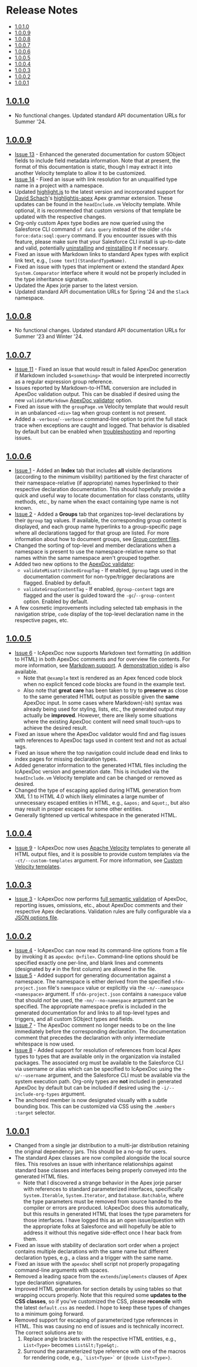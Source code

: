 # Release Notes

* [1.0.1.0](#1010)
* [1.0.0.9](#1009)
* [1.0.0.8](#1008)
* [1.0.0.7](#1007)
* [1.0.0.6](#1006)
* [1.0.0.5](#1005)
* [1.0.0.4](#1004)
* [1.0.0.3](#1003)
* [1.0.0.2](#1002)
* [1.0.0.1](#1001)

## [1.0.1.0](https://github.com/SCWells72/IcApexDoc/releases/tag/1.0.1.0)

* No functional changes. Updated standard API documentation URLs for Summer '24.

## [1.0.0.9](https://github.com/SCWells72/IcApexDoc/releases/tag/1.0.0.9)

* [Issue 13](https://github.com/SCWells72/IcApexDoc/issues/13) - Enhanced the generated documentation for custom SObject fields to include field metadata information. Note that at present, the format of this documentation is static, though I may extract it into another Velocity template to allow it to be customized. 
* [Issue 14](https://github.com/SCWells72/IcApexDoc/issues/14) - Fixed an issue with link resolution for an unqualified type name in a project with a namespace.
* Updated [highlight.js](https://highlightjs.org/) to the latest version and incorporated support for [David Schach](https://github.com/dschach)'s [highlightjs-apex](https://github.com/highlightjs/highlightjs-apex) Apex grammar extension. These updates can be found in the `headInclude.vm` Velocity template. While optional, it is recommended that custom versions of that template be updated with the respective changes.
* Org-only custom Apex type bodies are now queried using the Salesforce CLI command `sf data query` instead of the older `sfdx force:data:soql:query` command. If you encounter issues with this feature, please make sure that your Salesforce CLI install is up-to-date and valid, potentially [uninstalling](https://developer.salesforce.com/docs/atlas.en-us.sfdx_setup.meta/sfdx_setup/sfdx_setup_uninstall.htm) and [reinstalling](https://developer.salesforce.com/docs/atlas.en-us.sfdx_setup.meta/sfdx_setup/sfdx_setup_install_cli.htm) it if necessary.
* Fixed an issue with Markdown links to standard Apex types with explicit link text, e.g., `[some text](StandardTypeName)`.
* Fixed an issue with types that implement or extend the standard Apex `System.Comparator` interface where it would not be properly included in the type inheritance signature.
* Updated the Apex jorje parser to the latest version.
* Updated standard API documentation URLs for Spring '24 and the `Slack` namespace.

## [1.0.0.8](https://github.com/SCWells72/IcApexDoc/releases/tag/1.0.0.7)

* No functional changes. Updated standard API documentation URLs for Summer '23 and Winter '24.

## [1.0.0.7](https://github.com/SCWells72/IcApexDoc/releases/tag/1.0.0.7)

* [Issue 11](https://github.com/SCWells72/IcApexDoc/issues/11) - Fixed an issue that would result in failed ApexDoc generation if Markdown included `$<something>` that would be interpreted incorrectly as a regular expression group reference.
* Issues reported by Markdown-to-HTML conversion are included in ApexDoc validation output. This can be disabled if desired using the new `validateMarkdown` [ApexDoc validator](README.md#validator-options-file) option.
* Fixed an issue with the `groupPage.vm` Velocity template that would result in an unbalanced `<div>` tag when group content is not present.
* Added a `-verbose`/`--verbose` command-line option to print the full stack trace when exceptions are caught and logged. That behavior is disabled by default but can be enabled when [troubleshooting](README.md#troubleshooting) and reporting issues.

## [1.0.0.6](https://github.com/SCWells72/IcApexDoc/releases/tag/1.0.0.6)

* [Issue 1](https://github.com/SCWells72/IcApexDoc/issues/1) - Added an **Index** tab that includes **all** visible declarations (according to the minimum visibility) partitioned by the first character of their namespace-relative (if appropriate) names hyperlinked to their respective declaration documentation. This should hopefully provide a quick and useful way to locate documentation for class constants, utility methods, etc., by name when the exact containing type name is not known.
* [Issue 2](https://github.com/SCWells72/IcApexDoc/issues/2) - Added a **Groups** tab that organizes top-level declarations by their `@group` tag values. If available, the corresponding group content is displayed, and each group name hyperlinks to a group-specific page where all declarations tagged for that group are listed. For more information about how to document groups, see [Group content files](README.md#group-content-files).
* Changed the sorting of top-level and member declarations when a namespace is present to use the namespace-relative name so that names within the same namespace aren't grouped together.
* Added two new options to the [ApexDoc validator](README.md#validator-options-file):
  * `validateMisattributedGroupTag` - If enabled, `@group` tags used in the documentation comment for non-type/trigger declarations are flagged. Enabled by default.
  * `validateGroupContentTag` - If enabled, `@group-content` tags are flagged and the user is guided toward the `-gc`/`--group-content` option. Enabled by default.
* A few cosmetic improvements including selected tab emphasis in the navigation stripe, `code` display of the top-level declaration name in the respective pages, etc.

## [1.0.0.5](https://github.com/SCWells72/IcApexDoc/releases/tag/1.0.0.5)

* [Issue 6](https://github.com/SCWells72/IcApexDoc/issues/6) - IcApexDoc now supports Markdown text formatting (in addition to HTML) in both ApexDoc comments and for overview file contents. For more information, see [Markdown support](README.md#markdown-support). A [demonstration video](https://youtu.be/gyvZaho-lD0) is also available.
  * Note that `@example` text is rendered as an Apex fenced code block when no explicit fenced code blocks are found in the example text.
  * Also note that **great care** has been taken to try to **preserve** as close to the same generated HTML output as possible given the **same** ApexDoc input. In some cases where Markdown(-ish) syntax was already being used for styling, lists, etc., the generated output may actually be **improved**. However, there are likely some situations where the existing ApexDoc content will need small touch-ups to achieve the desired result.
* Fixed an issue where the ApexDoc validator would find and flag issues with references to ApexDoc tags used in content text and not as actual tags.
* Fixed an issue where the top navigation could include dead end links to index pages for missing declaration types.
* Added generator information to the generated HTML files including the IcApexDoc version and generation date. This is included via the `headInclude.vm` Velocity template and can be changed or removed as desired.
* Changed the type of escaping applied during HTML generation from XML 1.1 to HTML 4.0 which likely eliminates a large number of unnecessary escaped entities in HTML, e.g., `&apos;` and `&quot;`, but also may result in proper escapes for some other entities.
* Generally tightened up vertical whitespace in the generated HTML.

## [1.0.0.4](https://github.com/SCWells72/IcApexDoc/releases/tag/1.0.0.4)

* [Issue 9](https://github.com/SCWells72/IcApexDoc/issues/9) - IcApexDoc now uses [Apache Velocity](https://velocity.apache.org/) templates to generate all HTML output files, and it is possible to provide custom templates via the `-ct/--custom-templates` argument. For more information, see [Custom Velocity templates](README.md#custom-velocity-templates).

## [1.0.0.3](https://github.com/SCWells72/IcApexDoc/releases/tag/1.0.0.3)

* [Issue 3](https://github.com/SCWells72/IcApexDoc/issues/3) - IcApexDoc now performs [full semantic validation](README.md#validation) of ApexDoc, reporting issues, omissions, etc., about ApexDoc comments and their respective Apex declarations. Validation rules are fully configurable via a [JSON options file](README.md#validator-options-file).

## [1.0.0.2](https://github.com/SCWells72/IcApexDoc/releases/tag/1.0.0.2)

* [Issue 4](https://github.com/SCWells72/IcApexDoc/issues/4) - IcApexDoc can now read its command-line options from a file by invoking it as `apexdoc @<file>`. Command-line options should be specified exactly one per-line, and blank lines and comments (designated by `#` in the first column) are allowed in the file.
* [Issue 5](https://github.com/SCWells72/IcApexDoc/issues/5) - Added support for generating documentation against a namespace. The namespace is either derived from the specified `sfdx-project.json` file's `namespace` value or explicitly via the `-n/--namespace <namespace>` argument. If `sfdx-project.json` contains a `namespace` value that should _not_ be used, the `-nn/--no-namespace` argument can be specified. The appropriate namespace prefix is included in the generated documentation for and links to all top-level types and triggers, and all custom SObject types and fields. 
* [Issue 7](https://github.com/SCWells72/IcApexDoc/issues/7) - The ApexDoc comment no longer needs to be on the line immediately before the corresponding declaration. The documentation comment that precedes the declaration with only intermediate whitespace is now used.
* [Issue 8](https://github.com/SCWells72/IcApexDoc/issues/8) - Added support for resolution of references from local Apex types to types that are available only in the organization via installed packages. The associated org must be available to the Salesforce CLI via username or alias which can be specified to IcApexDoc using the `-u/--username` argument, and the Salesforce CLI must be available via the system execution path. Org-only types are **not** included in generated ApexDoc by default but can be included if desired using the `-i/--include-org-types` argument.
* The anchored member is now designated visually with a subtle bounding box. This can be customized via CSS using the `.members :target` selector.

## [1.0.0.1](https://github.com/SCWells72/IcApexDoc/releases/tag/1.0.0.1)

* Changed from a single jar distribution to a multi-jar distribution retaining the original dependency jars. This should be a no-op for users.
* The standard Apex classes are now compiled alongside the local source files. This resolves an issue with inheritance relationships against standard base classes and interfaces being properly conveyed into the generated HTML files.
  * Note that I discovered a strange behavior in the Apex jorje parser with references to standard parameterized interfaces, specifically `System.Iterable`, `System.Iterator`, and `Database.Batchable`, where the type parameters must be removed from source handed to the compiler or errors are produced. IcApexDoc does this automatically, but this results in generated HTML that loses the type parameters for those interfaces. I have logged this as an open issue/question with the appropriate folks at Salesforce and will hopefully be able to address it without this negative side-effect once I hear back from them.
* Fixed an issue with stability of declaration sort order when a project contains multiple declarations with the same name but different declaration types, e.g., a class and a trigger with the same name.
* Fixed an issue with the `apexdoc` shell script not properly propagating command-line arguments with spaces.
* Removed a leading space from the `extends`/`implements` clauses of Apex type declaration signatures.
* Improved HTML generation for section details by using tables so that wrapping occurs properly. Note that this required some **updates to the CSS classes**, so if you've customized the CSS, please **reconcile** with the latest `default.css` as needed. I hope to keep these types of changes to a minimum going forward.
* Removed support for escaping of parameterized type references in HTML. This was causing no end of issues and is technically incorrect. The correct solutions are to:
  1. Replace angle brackets with the respective HTML entities, e.g., `List<Type>` becomes `List&lt;Type&gt;`.
  2. Surround the parameterized type reference with one of the macros for rendering code, e.g., <code>&#96;List&lt;Type&gt;&#96;</code> or `{@code List<Type>}`.
